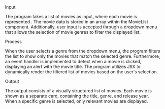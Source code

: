 Input

The program takes a list of movies as input, where each movie is represented . The movie data is stored in an array within the MovieList component. Additionally, user input is accepted through a dropdown menu that allows the selection of movie genres to filter the displayed list.

Process

When the user selects a genre from the dropdown menu, the program filters the list to show only the movies that match the selected genre. Furthermore, an event handler is implemented to detect when a movie is clicked, displaying an alert with the movie title. The program utilizes JSX to dynamically render the filtered list of movies based on the user's selection.

Output

The output consists of a visually structured list of movies. Each movie is shown as a separate card, containing the title, genre, and release year. When a specific genre is selected, only relevant movies are displayed. 